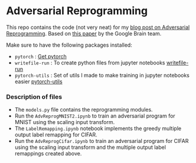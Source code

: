 # Adversarial Reprogramming
This repo contains the code (not very neat) for my [blog post on Adversarial Reprogramming](https://rajatvd.github.io/Exploring-Adversarial-Reprogramming/).
Based on [this paper](https://arxiv.org/pdf/1806.11146.pdf) by the Google Brain team.

Make sure to have the following packages installed:

* `pytorch` : [Get pytorch](https://pytorch.org/)
* `writefile-run` : To create python files from jupyter notebooks [writefile-run](https://pypi.org/project/writefile-run/)
* `pytorch-utils` : Set of utils I made to make training in jupyter notebooks easier [pytorch-utils](https://github.com/rajatvd/PytorchUtils)


### Description of files

* The `models.py` file contains the reprogramming modules.
* Run the `AdvReprogMNIST2.ipynb` to train an adversarial program for MNIST using the scaling input transform.
* The `LabelRemapping.ipynb` notebook implements the greedy multiple output label remapping for CIFAR.
* Run the `AdvReprogCifar.ipynb` to train an adversarial program for CIFAR using the scaling input transform and the multiple output label remappings created above.

